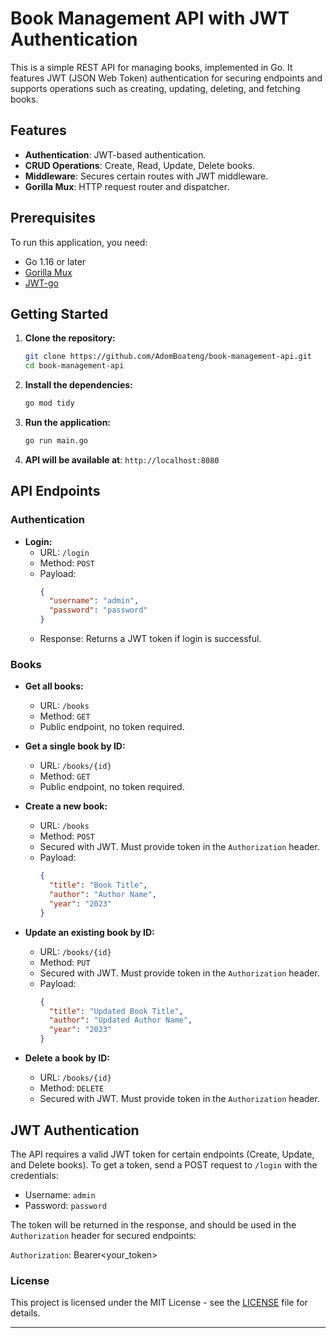 
# Book Management API with JWT Authentication

This is a simple REST API for managing books, implemented in Go. It features JWT (JSON Web Token) authentication for securing endpoints and supports operations such as creating, updating, deleting, and fetching books.

## Features

- **Authentication**: JWT-based authentication.
- **CRUD Operations**: Create, Read, Update, Delete books.
- **Middleware**: Secures certain routes with JWT middleware.
- **Gorilla Mux**: HTTP request router and dispatcher.

## Prerequisites

To run this application, you need:

- Go 1.16 or later
- [Gorilla Mux](https://github.com/gorilla/mux)
- [JWT-go](https://github.com/golang-jwt/jwt)

## Getting Started

1. **Clone the repository:**

    ```bash
    git clone https://github.com/AdomBoateng/book-management-api.git
    cd book-management-api
    ```

2. **Install the dependencies:**

    ```bash
    go mod tidy
    ```

3. **Run the application:**

    ```bash
    go run main.go
    ```

4. **API will be available at**: `http://localhost:8080`

## API Endpoints

### Authentication

- **Login:**
  - URL: `/login`
  - Method: `POST`
  - Payload:
    ```json
    {
      "username": "admin",
      "password": "password"
    }
    ```
  - Response: Returns a JWT token if login is successful.

### Books

- **Get all books:**
  - URL: `/books`
  - Method: `GET`
  - Public endpoint, no token required.

- **Get a single book by ID:**
  - URL: `/books/{id}`
  - Method: `GET`
  - Public endpoint, no token required.
  
- **Create a new book:**
  - URL: `/books`
  - Method: `POST`
  - Secured with JWT. Must provide token in the `Authorization` header.
  - Payload:
    ```json
    {
      "title": "Book Title",
      "author": "Author Name",
      "year": "2023"
    }
    ```

- **Update an existing book by ID:**
  - URL: `/books/{id}`
  - Method: `PUT`
  - Secured with JWT. Must provide token in the `Authorization` header.
  - Payload:
    ```json
    {
      "title": "Updated Book Title",
      "author": "Updated Author Name",
      "year": "2023"
    }
    ```

- **Delete a book by ID:**
  - URL: `/books/{id}`
  - Method: `DELETE`
  - Secured with JWT. Must provide token in the `Authorization` header.

## JWT Authentication

The API requires a valid JWT token for certain endpoints (Create, Update, and Delete books). To get a token, send a POST request to `/login` with the credentials:
- Username: `admin`
- Password: `password`

The token will be returned in the response, and should be used in the `Authorization` header for secured endpoints:

`Authorization`: Bearer<your_token>

### License

This project is licensed under the MIT License - see the [LICENSE](LICENSE) file for details.

---


